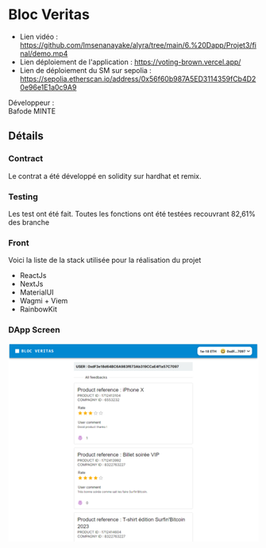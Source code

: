 # Bloc Veritas

- Lien vidéo : https://github.com/lmsenanayake/alyra/tree/main/6.%20Dapp/Projet3/final/demo.mp4 
- Lien déploiement de l'application : https://voting-brown.vercel.app/ 
- Lien de déploiement du SM sur sepolia : https://sepolia.etherscan.io/address/0x56f60b987A5ED3114359fCb4D20e96e1E1a0c9A9

Développeur :  
Bafode MINTE

## Détails

### Contract
Le contrat a été développé en solidity sur hardhat et remix.

### Testing
Les test ont été fait. Toutes les fonctions ont été testées recouvrant 82,61% des branche

### Front
Voici la liste de la stack utilisée pour la réalisation du projet
- ReactJs
- NextJs
- MaterialUI
- Wagmi + Viem
- RainbowKit

### DApp Screen 
<img src="dapp.png" align="left" />